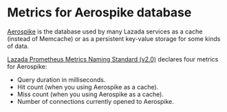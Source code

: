 # Metrics for Aerospike database #

[Aerospike](http://aerospike.com) is the database used by many Lazada services as a cache
(instead of Memcache) or as a persistent key-value storage for some kinds of data.

[Lazada Prometheus Metrics Naming Standard (v2.0)](https://confluence.lazada.com/x/OihVAQ)
declares four metrics for Aerospike:

* Query duration in milliseconds.
* Hit count (when you using Aerospike as a cache).
* Miss count (when you using Aerospike as a cache).
* Number of connections currently opened to Aerospike.
